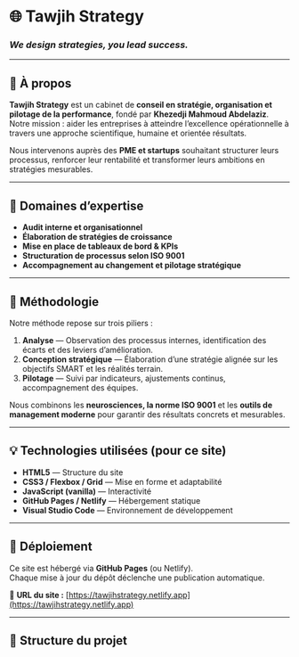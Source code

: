 # 🌐 Tawjih Strategy  
### *We design strategies, you lead success.*

---

## 📖 À propos  
**Tawjih Strategy** est un cabinet de **conseil en stratégie, organisation et pilotage de la performance**, fondé par **Khezedji Mahmoud Abdelaziz**.  
Notre mission : aider les entreprises à atteindre l’excellence opérationnelle à travers une approche scientifique, humaine et orientée résultats.

Nous intervenons auprès des **PME et startups** souhaitant structurer leurs processus, renforcer leur rentabilité et transformer leurs ambitions en stratégies mesurables.

---

## 🎯 Domaines d’expertise  
- **Audit interne et organisationnel**  
- **Élaboration de stratégies de croissance**  
- **Mise en place de tableaux de bord & KPIs**  
- **Structuration de processus selon ISO 9001**  
- **Accompagnement au changement et pilotage stratégique**  

---

## 🧩 Méthodologie  
Notre méthode repose sur trois piliers :  

1. **Analyse** — Observation des processus internes, identification des écarts et des leviers d’amélioration.  
2. **Conception stratégique** — Élaboration d’une stratégie alignée sur les objectifs SMART et les réalités terrain.  
3. **Pilotage** — Suivi par indicateurs, ajustements continus, accompagnement des équipes.  

Nous combinons les **neurosciences, la norme ISO 9001** et les **outils de management moderne** pour garantir des résultats concrets et mesurables.

---

## 💡 Technologies utilisées (pour ce site)  
- **HTML5** — Structure du site  
- **CSS3 / Flexbox / Grid** — Mise en forme et adaptabilité  
- **JavaScript (vanilla)** — Interactivité  
- **GitHub Pages / Netlify** — Hébergement statique  
- **Visual Studio Code** — Environnement de développement  

---

## 🚀 Déploiement  
Ce site est hébergé via **GitHub Pages** (ou Netlify).  
Chaque mise à jour du dépôt déclenche une publication automatique.

🔗 **URL du site :** [https://tawjihstrategy.netlify.app](https://tawjihstrategy.netlify.app)

---

## 🧭 Structure du projet  

